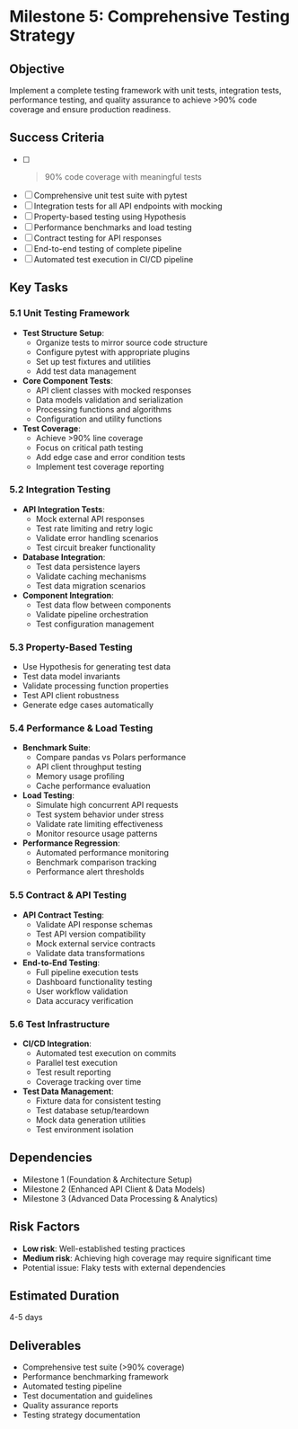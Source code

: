 # Milestone 5: Comprehensive Testing Strategy

## Objective
Implement a complete testing framework with unit tests, integration tests, performance testing, and quality assurance to achieve >90% code coverage and ensure production readiness.

## Success Criteria
- [ ] >90% code coverage with meaningful tests
- [ ] Comprehensive unit test suite with pytest
- [ ] Integration tests for all API endpoints with mocking
- [ ] Property-based testing using Hypothesis
- [ ] Performance benchmarks and load testing
- [ ] Contract testing for API responses
- [ ] End-to-end testing of complete pipeline
- [ ] Automated test execution in CI/CD pipeline

## Key Tasks

### 5.1 Unit Testing Framework
- **Test Structure Setup**:
  - Organize tests to mirror source code structure
  - Configure pytest with appropriate plugins
  - Set up test fixtures and utilities
  - Add test data management
- **Core Component Tests**:
  - API client classes with mocked responses
  - Data models validation and serialization
  - Processing functions and algorithms
  - Configuration and utility functions
- **Test Coverage**:
  - Achieve >90% line coverage
  - Focus on critical path testing
  - Add edge case and error condition tests
  - Implement test coverage reporting

### 5.2 Integration Testing
- **API Integration Tests**:
  - Mock external API responses
  - Test rate limiting and retry logic
  - Validate error handling scenarios
  - Test circuit breaker functionality
- **Database Integration**:
  - Test data persistence layers
  - Validate caching mechanisms
  - Test data migration scenarios
- **Component Integration**:
  - Test data flow between components
  - Validate pipeline orchestration
  - Test configuration management

### 5.3 Property-Based Testing
- Use Hypothesis for generating test data
- Test data model invariants
- Validate processing function properties
- Test API client robustness
- Generate edge cases automatically

### 5.4 Performance & Load Testing
- **Benchmark Suite**:
  - Compare pandas vs Polars performance
  - API client throughput testing
  - Memory usage profiling
  - Cache performance evaluation
- **Load Testing**:
  - Simulate high concurrent API requests
  - Test system behavior under stress
  - Validate rate limiting effectiveness
  - Monitor resource usage patterns
- **Performance Regression**:
  - Automated performance monitoring
  - Benchmark comparison tracking
  - Performance alert thresholds

### 5.5 Contract & API Testing
- **API Contract Testing**:
  - Validate API response schemas
  - Test API version compatibility
  - Mock external service contracts
  - Validate data transformations
- **End-to-End Testing**:
  - Full pipeline execution tests
  - Dashboard functionality testing
  - User workflow validation
  - Data accuracy verification

### 5.6 Test Infrastructure
- **CI/CD Integration**:
  - Automated test execution on commits
  - Parallel test execution
  - Test result reporting
  - Coverage tracking over time
- **Test Data Management**:
  - Fixture data for consistent testing
  - Test database setup/teardown
  - Mock data generation utilities
  - Test environment isolation

## Dependencies
- Milestone 1 (Foundation & Architecture Setup)
- Milestone 2 (Enhanced API Client & Data Models)
- Milestone 3 (Advanced Data Processing & Analytics)

## Risk Factors
- **Low risk**: Well-established testing practices
- **Medium risk**: Achieving high coverage may require significant time
- Potential issue: Flaky tests with external dependencies

## Estimated Duration
4-5 days

## Deliverables
- Comprehensive test suite (>90% coverage)
- Performance benchmarking framework
- Automated testing pipeline
- Test documentation and guidelines
- Quality assurance reports
- Testing strategy documentation
